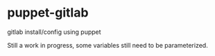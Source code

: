 puppet-gitlab
=============

gitlab install/config using puppet

Still a work in progress, some variables still need to be parameterized.
